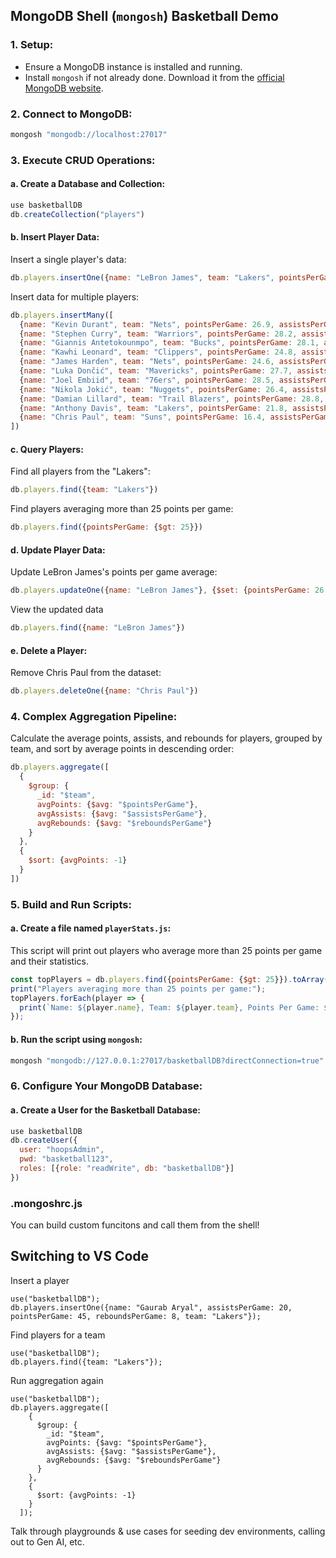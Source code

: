 ## MongoDB Shell (`mongosh`) Basketball Demo

### 1. **Setup**:
- Ensure a MongoDB instance is installed and running.
- Install `mongosh` if not already done. Download it from the [official MongoDB website](https://www.mongodb.com/try/download/shell).

### 2. **Connect to MongoDB**:
```bash
mongosh "mongodb://localhost:27017"
```

### 3. **Execute CRUD Operations**:

#### a. Create a Database and Collection:
```javascript
use basketballDB
db.createCollection("players")
```

#### b. Insert Player Data:
Insert a single player's data:
```javascript
db.players.insertOne({name: "LeBron James", team: "Lakers", pointsPerGame: 25.8, assistsPerGame: 7.9, reboundsPerGame: 8.1})
```
Insert data for multiple players:
```javascript
db.players.insertMany([
  {name: "Kevin Durant", team: "Nets", pointsPerGame: 26.9, assistsPerGame: 5.6, reboundsPerGame: 7.1},
  {name: "Stephen Curry", team: "Warriors", pointsPerGame: 28.2, assistsPerGame: 6.1, reboundsPerGame: 5.5},
  {name: "Giannis Antetokounmpo", team: "Bucks", pointsPerGame: 28.1, assistsPerGame: 5.9, reboundsPerGame: 11.0},
  {name: "Kawhi Leonard", team: "Clippers", pointsPerGame: 24.8, assistsPerGame: 5.2, reboundsPerGame: 6.5},
  {name: "James Harden", team: "Nets", pointsPerGame: 24.6, assistsPerGame: 10.9, reboundsPerGame: 8.5},
  {name: "Luka Dončić", team: "Mavericks", pointsPerGame: 27.7, assistsPerGame: 8.6, reboundsPerGame: 8.0},
  {name: "Joel Embiid", team: "76ers", pointsPerGame: 28.5, assistsPerGame: 2.8, reboundsPerGame: 10.6},
  {name: "Nikola Jokić", team: "Nuggets", pointsPerGame: 26.4, assistsPerGame: 8.3, reboundsPerGame: 10.8},
  {name: "Damian Lillard", team: "Trail Blazers", pointsPerGame: 28.8, assistsPerGame: 7.5, reboundsPerGame: 4.2},
  {name: "Anthony Davis", team: "Lakers", pointsPerGame: 21.8, assistsPerGame: 3.1, reboundsPerGame: 9.0},
  {name: "Chris Paul", team: "Suns", pointsPerGame: 16.4, assistsPerGame: 8.9, reboundsPerGame: 4.5}
])
```

#### c. Query Players:
Find all players from the "Lakers":
```javascript
db.players.find({team: "Lakers"})
```
Find players averaging more than 25 points per game:
```javascript
db.players.find({pointsPerGame: {$gt: 25}})
```

#### d. Update Player Data:
Update LeBron James's points per game average:
```javascript
db.players.updateOne({name: "LeBron James"}, {$set: {pointsPerGame: 26.5}})
```

View the updated data
```javascript
db.players.find({name: "LeBron James"})
```

#### e. Delete a Player:
Remove Chris Paul from the dataset:
```javascript
db.players.deleteOne({name: "Chris Paul"})
```

### 4. **Complex Aggregation Pipeline**:
Calculate the average points, assists, and rebounds for players, grouped by team, and sort by average points in descending order:
```javascript
db.players.aggregate([
  {
    $group: {
      _id: "$team",
      avgPoints: {$avg: "$pointsPerGame"},
      avgAssists: {$avg: "$assistsPerGame"},
      avgRebounds: {$avg: "$reboundsPerGame"}
    }
  },
  {
    $sort: {avgPoints: -1}
  }
])
```
### 5. **Build and Run Scripts**:

#### a. Create a file named `playerStats.js`:
This script will print out players who average more than 25 points per game and their statistics.
```javascript
const topPlayers = db.players.find({pointsPerGame: {$gt: 25}}).toArray();
print("Players averaging more than 25 points per game:");
topPlayers.forEach(player => {
  print(`Name: ${player.name}, Team: ${player.team}, Points Per Game: ${player.pointsPerGame}, Assists Per Game: ${player.assistsPerGame}, Rebounds Per Game: ${player.reboundsPerGame}`);
});
```

#### b. Run the script using `mongosh`:
```bash
mongosh "mongodb://127.0.0.1:27017/basketballDB?directConnection=true" < playerStats.js
```

### 6. **Configure Your MongoDB Database**:

#### a. Create a User for the Basketball Database:
```javascript
use basketballDB
db.createUser({
  user: "hoopsAdmin",
  pwd: "basketball123",
  roles: [{role: "readWrite", db: "basketballDB"}]
})
```

### .mongoshrc.js
You can build custom funcitons and call them from the shell!


## Switching to VS Code

Insert a player
```
use("basketballDB");
db.players.insertOne({name: "Gaurab Aryal", assistsPerGame: 20, pointsPerGame: 45, reboundsPerGame: 8, team: "Lakers"});
```

Find players for a team
```
use("basketballDB");
db.players.find({team: "Lakers"});
```

Run aggregation again

```
use("basketballDB");
db.players.aggregate([
    {
      $group: {
        _id: "$team",
        avgPoints: {$avg: "$pointsPerGame"},
        avgAssists: {$avg: "$assistsPerGame"},
        avgRebounds: {$avg: "$reboundsPerGame"}
      }
    },
    {
      $sort: {avgPoints: -1}
    }
  ]);
```

Talk through playgrounds & use cases for seeding dev environments, calling out to Gen AI, etc.
